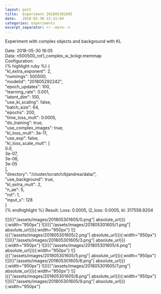 ```yaml
---
layout: post
title:  Experiment 201805301605
date:   2018-05-30 22:31:04
categories: experiments
excerpt_separator: <!--more-->
---
```

Experiment with complex objects and background with KL  

 <!--more-->
Date: 2018-05-30 16:05  
Data: n500500_rot1_complex_w_bckgr.memmap  
Configuration:   
{% highlight ruby %}
{  
    "kl_extra_exponent": 2,   
    "numimgs": 500500,   
    "modelid": "201805292242",   
    "epoch_updates": 100,   
    "learning_rate": 0.001,   
    "latent_dim": 100,   
    "use_kl_scaling": false,   
    "batch_size": 64,   
    "epochs": 200,   
    "time_loss_mult": 0.0005,   
    "do_training": true,   
    "use_complex_images": true,   
    "kl_loss_mult": 3e-11,   
    "use_exp": false,   
    "kl_loss_scale_mult": [  
        0.0,   
        3e-07,   
        3e-06,   
        3e-05  
    ],   
    "directory": "/cluster/scratch/bjandrea/data/",   
    "use_background": true,   
    "kl_extra_mult": 2,   
    "n_ae": 5,   
    "rot": 1,   
    "input_s": 128  
}  
{% endhighlight %}
Result: Loss: 0.0005, l2_loss: 0.0005, kl: 317559.9204  

![]({{"/assets/images/201805301605/0.png"| absolute_url}}){:width="950px"}
![]({{"/assets/images/201805301605/1.png"| absolute_url}}){:width="950px"}
![]({{"/assets/images/201805301605/2.png"| absolute_url}}){:width="950px"}
![]({{"/assets/images/201805301605/3.png"| absolute_url}}){:width="950px"}
![]({{"/assets/images/201805301605/4.png"| absolute_url}}){:width="950px"}
![]({{"/assets/images/201805301605/5.png"| absolute_url}}){:width="950px"}
![]({{"/assets/images/201805301605/6.png"| absolute_url}}){:width="950px"}
![]({{"/assets/images/201805301605/7.png"| absolute_url}}){:width="950px"}
![]({{"/assets/images/201805301605/8.png"| absolute_url}}){:width="950px"}
![]({{"/assets/images/201805301605/9.png"| absolute_url}}){:width="950px"}
